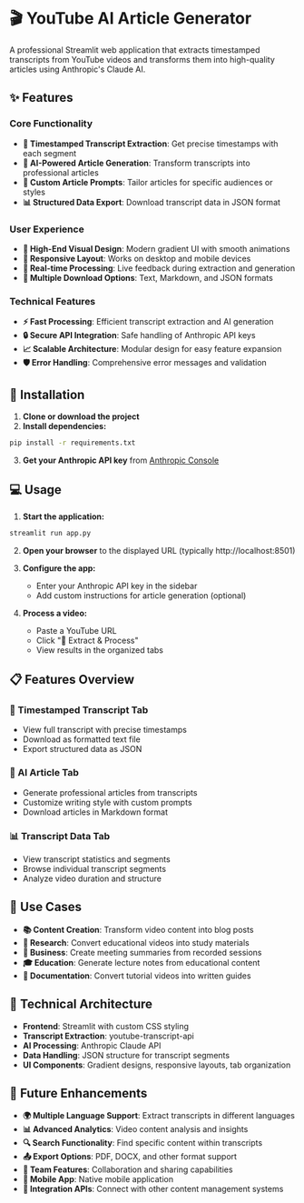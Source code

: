 # 🎬 YouTube AI Article Generator

A professional Streamlit web application that extracts timestamped transcripts from YouTube videos and transforms them into high-quality articles using Anthropic's Claude AI.

## ✨ Features

### Core Functionality
- **📝 Timestamped Transcript Extraction**: Get precise timestamps with each segment
- **🤖 AI-Powered Article Generation**: Transform transcripts into professional articles
- **🎨 Custom Article Prompts**: Tailor articles for specific audiences or styles
- **📊 Structured Data Export**: Download transcript data in JSON format

### User Experience
- **🎨 High-End Visual Design**: Modern gradient UI with smooth animations
- **📱 Responsive Layout**: Works on desktop and mobile devices
- **🔄 Real-time Processing**: Live feedback during extraction and generation
- **💾 Multiple Download Options**: Text, Markdown, and JSON formats

### Technical Features
- **⚡ Fast Processing**: Efficient transcript extraction and AI generation
- **🔒 Secure API Integration**: Safe handling of Anthropic API keys
- **📈 Scalable Architecture**: Modular design for easy feature expansion
- **🛡️ Error Handling**: Comprehensive error messages and validation

## 🚀 Installation

1. **Clone or download the project**
2. **Install dependencies:**
```bash
pip install -r requirements.txt
```

3. **Get your Anthropic API key** from [Anthropic Console](https://console.anthropic.com/)

## 💻 Usage

1. **Start the application:**
```bash
streamlit run app.py
```

2. **Open your browser** to the displayed URL (typically http://localhost:8501)

3. **Configure the app:**
   - Enter your Anthropic API key in the sidebar
   - Add custom instructions for article generation (optional)

4. **Process a video:**
   - Paste a YouTube URL
   - Click "🚀 Extract & Process"
   - View results in the organized tabs

## 📋 Features Overview

### 📄 Timestamped Transcript Tab
- View full transcript with precise timestamps
- Download as formatted text file
- Export structured data as JSON

### 🤖 AI Article Tab
- Generate professional articles from transcripts
- Customize writing style with custom prompts
- Download articles in Markdown format

### 📊 Transcript Data Tab
- View transcript statistics and segments
- Browse individual transcript segments
- Analyze video duration and structure

## 🎯 Use Cases

- **📚 Content Creation**: Transform video content into blog posts
- **📝 Research**: Convert educational videos into study materials
- **💼 Business**: Create meeting summaries from recorded sessions
- **🎓 Education**: Generate lecture notes from educational content
- **📖 Documentation**: Convert tutorial videos into written guides

## 🔧 Technical Architecture

- **Frontend**: Streamlit with custom CSS styling
- **Transcript Extraction**: youtube-transcript-api
- **AI Processing**: Anthropic Claude API
- **Data Handling**: JSON structure for transcript segments
- **UI Components**: Gradient designs, responsive layouts, tab organization

## 🔮 Future Enhancements

- **🌍 Multiple Language Support**: Extract transcripts in different languages
- **📊 Advanced Analytics**: Video content analysis and insights
- **🔍 Search Functionality**: Find specific content within transcripts
- **📤 Export Options**: PDF, DOCX, and other format support
- **🤝 Team Features**: Collaboration and sharing capabilities
- **📱 Mobile App**: Native mobile application
- **🔗 Integration APIs**: Connect with other content management systems